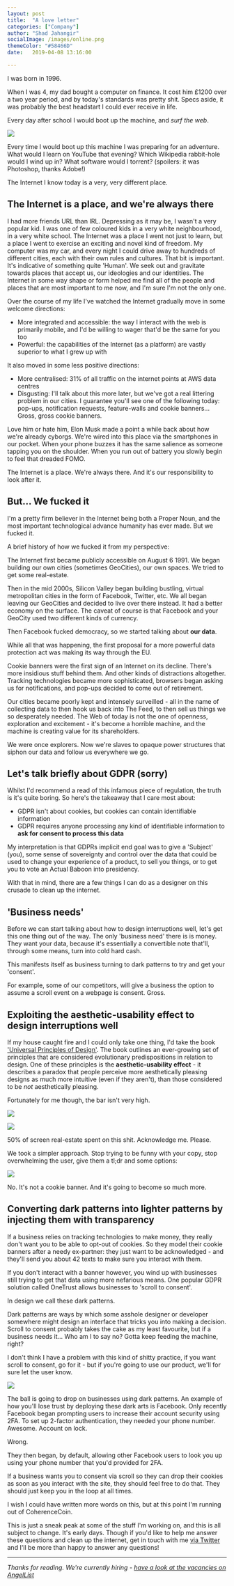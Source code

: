 ```yaml
---
layout: post
title:  "A love letter"
categories: ["Company"]
author: "Shad Jahangir"
socialImage: /images/online.png
themeColor: "#58466D"
date:   2019-04-08 13:16:00

---
```


I was born in 1996. 

When I was 4, my dad bought a computer on finance. It cost him £1200 over a two year period, and by today's standards was pretty shit. Specs aside, it was probably the best headstart I could ever receive in life.

Every day after school I would boot up the machine, and *surf the web*.

![](/images/online.png)

Every time I would boot up this machine I was preparing for an adventure. What would I learn on YouTube that evening? Which Wikipedia rabbit-hole would I wind up in? What software would I torrent? (spoilers: it was Photoshop, thanks Adobe!)

The Internet I know today is a very, very different place.

## The Internet is a place, and we're always there

I had more friends URL than IRL. Depressing as it may be, I wasn't a very popular kid. I was one of few coloured kids in a very white neighbourhood, in a very white school. The Internet was a place I went not just to learn, but a place I went to exercise an exciting and novel kind of freedom. My computer was my car, and every night I could drive away to hundreds of different cities, each with their own rules and cultures. That bit is important. It's indicative of something quite 'Human'. We seek out and gravitate towards places that accept us, our ideologies and our identities. The Internet in some way shape or form helped me find all of the people and places that are most important to me now, and I'm sure I'm not the only one. 

Over the course of my life I've watched the Internet gradually move in some welcome directions: 

- More integrated and accessible: the way I interact with the web is primarily mobile, and I'd be willing to wager that'd be the same for you too
- Powerful: the capabilities of the Internet (as a platform) are vastly superior to what I grew up with

It also moved in some less positive directions:

- More centralised: 31% of all traffic on the internet points at AWS data centres
- Disgusting: I'll talk about this more later, but we've got a real littering problem in our cities. I guarantee you'll see one of the following today: pop-ups, notification requests, feature-walls and cookie banners... Gross, gross cookie banners.

Love him or hate him, Elon Musk made a point a while back about how we're already cyborgs. We're wired into this place via the smartphones in our pocket. When your phone buzzes it has the same salience as someone tapping you on the shoulder. When you run out of battery you slowly begin to feel that dreaded FOMO. 

The Internet is a place. We're always there. And it's our responsibility to look after it.

## But... We fucked it

I'm a pretty firm believer in the Internet being both a Proper Noun, and the most important technological advance humanity has ever made. But we fucked it.

A brief history of how we fucked it from my perspective:

The Internet first became publicly accessible on August 6 1991. We began building our own cities (sometimes GeoCities), our own spaces. We tried to get some real-estate. 

Then in the mid 2000s, Silicon Valley began building bustling, virtual metropolitan cities in the form of Facebook, Twitter, etc. We all began leaving our GeoCities and decided to live over there instead. It had a better economy on the surface. The caveat of course is that Facebook and your GeoCity used two different kinds of currency. 

Then Facebook fucked democracy, so we started talking about **our data**. 

While all that was happening, the first proposal for a more powerful data protection act was making its way through the EU. 

Cookie banners were the first sign of an Internet on its decline. There's more insidious stuff behind them. And other kinds of distractions altogether. Tracking technologies became more sophisticated, browsers began asking us for notifications, and pop-ups decided to come out of retirement. 

Our cities became poorly kept and intensely surveilled - all in the name of collecting data to then hook us back into The Feed, to then sell us things we so desperately needed. The Web of today is not the one of openness, exploration and excitement - it's become a horrible machine, and the machine is creating value for its shareholders.

We were once explorers. Now we're slaves to opaque power structures that siphon our data and follow us everywhere we go.

## Let's talk briefly about GDPR (sorry)

Whilst I'd recommend a read of this infamous piece of regulation, the truth is it's quite boring. So here's the takeaway that I care most about:

- GDPR isn't about cookies, but cookies can contain identifiable information
- GDPR requires anyone processing any kind of identifiable information to **ask for consent to process this data**

My interpretation is that GDPRs implicit end goal was to give a 'Subject' (you), some sense of sovereignty and control over the data that could be used to change your experience of a product, to sell you things, or to get you to vote an Actual Baboon into presidency. 

With that in mind, there are a few things I can do as a designer on this crusade to clean up the internet.

## 'Business needs'

Before we can start talking about how to design interruptions well, let's get this one thing out of the way. The only 'business need' there is is money. They want your data, because it's essentially a convertible note that'll, through some means, turn into cold hard cash. 

This manifests itself as business turning to dark patterns to try and get your 'consent'. 

For example, some of our competitors, will give a business the option to assume a scroll event on a webpage is consent. Gross.

## Exploiting the aesthetic-usability effect to design interruptions well

If my house caught fire and I could only take one thing, I'd take the book ['Universal Principles of Design'](https://www.amazon.co.uk/Universal-Principles-Design-Revised-Updated/dp/1592535879). The book outlines an ever-growing set of principles that are considered evolutionary predispositions in relation to design. One of these principles is the **aesthetic-usability effect** - it describes a paradox that people perceive more aesthetically pleasing designs as much more intuitive (even if they aren't), than those considered to be *not* aesthetically pleasing. 

Fortunately for me though, the bar isn't very high.

![](/images/verge.png)

![](/images/lush.png)

50% of screen real-estate spent on this shit. Acknowledge me. Please.

We took a simpler approach. Stop trying to be funny with your copy, stop overwhelming the user, give them a tl;dr and some options:

![](/images/consentmanager.png)

No. It's not a cookie banner. And it's going to become so much more.

## Converting dark patterns into lighter patterns by injecting them with transparency

If a business relies on tracking technologies to make money, they really don't want you to be able to opt-out of cookies. So they model their cookie banners after a needy ex-partner: they just want to be acknowledged - and they'll send you about 42 texts to make sure you interact with them. 

If you don't interact with a banner however, you wind up with businesses still trying to get that data using more nefarious means. One popular GDPR solution called OneTrust allows businesses to 'scroll to consent'. 

In design we call these dark patterns. 

Dark patterns are ways by which some asshole designer or developer somewhere might design an interface that tricks you into making a decision. Scroll to consent probably takes the cake as my least favourite, but if a business needs it... Who am I to say no? Gotta keep feeding the machine, right?

I don't think I have a problem with this kind of shitty practice, if you want scroll to consent, go for it - but if you're going to use our product, we'll for sure let the user know.

![](/images/scroll.png)

The ball is going to drop on businesses using dark patterns. An example of how you'll lose trust by deploying these dark arts is Facebook. Only recently Facebook began prompting users to increase their account security using 2FA. To set up 2-factor authentication, they needed your phone number. Awesome. Account on lock. 

Wrong. 

They then began, by default, allowing other Facebook users to look you up using your phone number that you'd provided for 2FA.  

If a business wants you to consent via scroll so they can drop their cookies as soon as you interact with the site, they should feel free to do that. They should just keep you in the loop at all times.

I wish I could have written more words on this, but at this point I'm running out of CoherenceCoin. 

This is just a sneak peak at some of the stuff I'm working on, and this is all subject to change. It's early days. Though if you'd like to help me answer these questions and clean up the internet, get in touch with me [via Twitter](http://twitter.com/systemantix) and I'll be more than happy to answer any questions!

---

*Thanks for reading. We're currently hiring - [have a look at the vacancies on AngelList](https://angel.co/metomic/jobs)*
